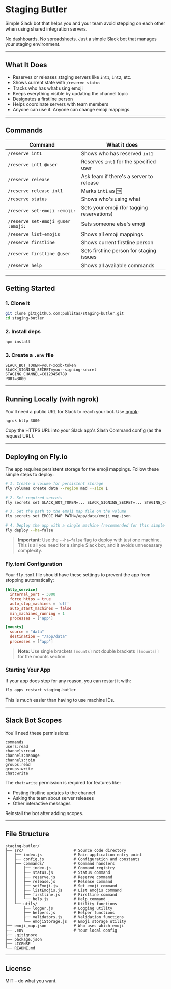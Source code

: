 # Staging Butler

Simple Slack bot that helps you and your team avoid stepping on each other when using shared integration servers.

No dashboards. No spreadsheets. Just a simple Slack bot that manages your staging environment.

---

## What It Does

- Reserves or releases staging servers like `int1`, `int2`, etc.
- Shows current state with `/reserve status`
- Tracks who has what using emoji
- Keeps everything visible by updating the channel topic
- Designates a firstline person
- Helps coordinate servers with team members
- Anyone can use it. Anyone can change emoji mappings.

---

## Commands

| Command                             | What it does                                  |
|-------------------------------------|------------------------------------------------|
| `/reserve int1`                     | Shows who has reserved `int1`                  |
| `/reserve int1 @user`               | Reserves `int1` for the specified user         |
| `/reserve release`                  | Ask team if there's a server to release        |
| `/reserve release int1`             | Marks `int1` as :free:                         |
| `/reserve status`                   | Shows who's using what                         |
| `/reserve set-emoji :emoji:`        | Sets your emoji (for tagging reservations)     |
| `/reserve set-emoji @user :emoji:`  | Sets someone else's emoji                      |
| `/reserve list-emojis`              | Shows all emoji mappings                       |
| `/reserve firstline`                | Shows current firstline person                 |
| `/reserve firstline @user`          | Sets firstline person for staging issues       |
| `/reserve help`                     | Shows all available commands                   |

---

## Getting Started

### 1. Clone it

```sh
git clone git@github.com:publitas/staging-butler.git
cd staging-butler
```

### 2. Install deps

```sh
npm install
```

### 3. Create a `.env` file

```env
SLACK_BOT_TOKEN=your-xoxb-token
SLACK_SIGNING_SECRET=your-signing-secret
STAGING_CHANNEL=C0123456789
PORT=3000
```

---

## Running Locally (with ngrok)

You'll need a public URL for Slack to reach your bot. Use [ngrok](https://ngrok.com):

```sh
ngrok http 3000
```

Copy the HTTPS URL into your Slack app's Slash Command config (as the request URL).

---

## Deploying on Fly.io

The app requires persistent storage for the emoji mappings. Follow these simple steps to deploy:

```sh
# 1. Create a volume for persistent storage
fly volumes create data --region mad --size 1

# 2. Set required secrets
fly secrets set SLACK_BOT_TOKEN=... SLACK_SIGNING_SECRET=... STAGING_CHANNEL=...

# 3. Set the path to the emoji map file on the volume
fly secrets set EMOJI_MAP_PATH=/app/data/emoji_map.json

# 4. Deploy the app with a single machine (recommended for this simple bot)
fly deploy --ha=false
```

> **Important:** Use the `--ha=false` flag to deploy with just one machine. This is all you need for a simple Slack bot, and it avoids unnecessary complexity.

### Fly.toml Configuration

Your `fly.toml` file should have these settings to prevent the app from stopping automatically:

```toml
[http_service]
  internal_port = 3000
  force_https = true
  auto_stop_machines = 'off'
  auto_start_machines = false
  min_machines_running = 1
  processes = ['app']

[mounts]
  source = "data"
  destination = "/app/data"
  processes = ["app"]
```

> **Note:** Use single brackets `[mounts]` not double brackets `[[mounts]]` for the mounts section.

### Starting Your App

If your app does stop for any reason, you can restart it with:

```sh
fly apps restart staging-butler
```

This is much easier than having to use machine IDs.

---

## Slack Bot Scopes

You'll need these permissions:

```
commands
users:read
channels:read
channels:manage
channels:join
groups:read
groups:write
chat:write
```

The `chat:write` permission is required for features like:
- Posting firstline updates to the channel
- Asking the team about server releases
- Other interactive messages

Reinstall the bot after adding scopes.

---

## File Structure

```
staging-butler/
├── src/                      # Source code directory
│   ├── index.js              # Main application entry point
│   ├── config.js             # Configuration and constants
│   ├── commands/             # Command handlers
│   │   ├── index.js          # Command registry
│   │   ├── status.js         # Status command
│   │   ├── reserve.js        # Reserve command
│   │   ├── release.js        # Release command
│   │   ├── setEmoji.js       # Set emoji command
│   │   ├── listEmojis.js     # List emojis command
│   │   ├── firstline.js      # Firstline command
│   │   └── help.js           # Help command
│   └── utils/                # Utility functions
│       ├── logger.js         # Logging utility
│       ├── helpers.js        # Helper functions
│       ├── validators.js     # Validation functions
│       └── emojiStorage.js   # Emoji storage utility
├── emoji_map.json            # Who uses which emoji
├── .env                      # Your local config
├── .gitignore
├── package.json
├── LICENSE
└── README.md
```

---

## License

MIT – do what you want.
